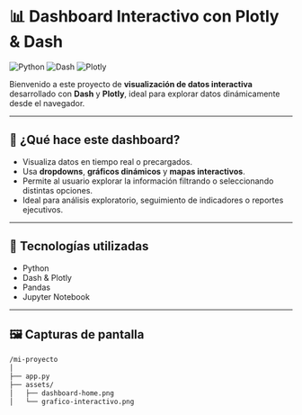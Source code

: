 # 📊 Dashboard Interactivo con Plotly & Dash

![Python](https://img.shields.io/badge/Python-3.10+-blue?logo=python&logoColor=white)
![Dash](https://img.shields.io/badge/Dash-Framework-blue)
![Plotly](https://img.shields.io/badge/Plotly-Graphs-orange)

Bienvenido a este proyecto de **visualización de datos interactiva** desarrollado con **Dash** y **Plotly**, ideal para explorar datos dinámicamente desde el navegador.

---

## 🧠 ¿Qué hace este dashboard?

- Visualiza datos en tiempo real o precargados.
- Usa **dropdowns**, **gráficos dinámicos** y **mapas interactivos**.
- Permite al usuario explorar la información filtrando o seleccionando distintas opciones.
- Ideal para análisis exploratorio, seguimiento de indicadores o reportes ejecutivos.

---

## 🚀 Tecnologías utilizadas

- Python
- Dash & Plotly
- Pandas
- Jupyter Notebook

---

## 🖼️ Capturas de pantalla

```bash
/mi-proyecto
│
├── app.py
├── assets/
│   ├── dashboard-home.png
│   └── grafico-interactivo.png

